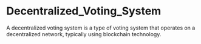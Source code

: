 # Decentralized_Voting_System
A decentralized voting system is a type of voting system that operates on a decentralized network, typically using blockchain technology.
